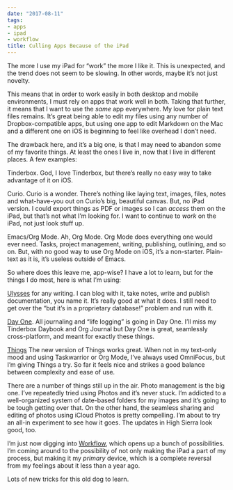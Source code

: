 ```yaml
---
date: "2017-08-11"
tags:
- apps
- ipad
- workflow
title: Culling Apps Because of the iPad
---
```


The more I use my iPad for “work” the more I like it. This is unexpected, and the trend does not seem to be slowing. In other words, maybe it’s not just novelty. 

This means that in order to work easily in both desktop and mobile environments, I must rely on apps that work well in both. Taking that further, it means that I want to use the _same_ app everywhere. My love for plain text files remains. It’s great being able to edit my files using any number of Dropbox-compatible apps, but using one app to edit Markdown on the Mac and a different one on iOS is beginning to feel like overhead I don’t need. 

The drawback here, and it’s a big one, is that I may need to abandon some of my favorite things. At least the ones I live in, now that I live in different places. A few examples:

Tinderbox. God, I love Tinderbox, but there’s really no easy way to take advantage of it on iOS.

Curio. Curio is a wonder. There’s nothing like laying text, images, files, notes and what-have-you out on Curio’s big, beautiful canvas. But, no iPad version. I could export things as PDF or images so I can _access_ them on the iPad, but that’s not what I’m looking for. I want to continue to _work_ on the iPad, not just look stuff up.

Emacs/Org Mode. Ah, Org Mode. Org Mode does everything one would ever need. Tasks, project management, writing, publishing, outlining, and so on. But, with no good way to use Org Mode on iOS, it’s a non-starter. Plain-text as it is, it’s useless outside of Emacs.

So where does this leave me, app-wise? I have a lot to learn, but for the things I do most, here is what I’m using:

[Ulysses][1] for any writing. I can blog with it, take notes, write and publish documentation, you name it. It’s really good at what it does. I still need to get over the “but it’s in a proprietary database!” problem and run with it.

[Day One][2]. All journaling and “life logging” is going in Day One. I’ll miss my Tinderbox Daybook and Org Journal but Day One is great, seamlessly cross-platform, and meant for exactly these things.

[Things][3] The new version of Things works great. When not in my text-only mood and using Taskwarrior or Org Mode, I’ve always used OmniFocus, but I’m giving Things a try. So far it feels nice and strikes a good balance between complexity and ease of use.

There are a number of things still up in the air. Photo management is the big one. I’ve repeatedly tried using Photos and it’s never stuck. I’m addicted to a well-organized system of date-based folders for my images and it’s going to be tough getting over that. On the other hand, the seamless sharing and editing of photos using iCloud Photos is pretty compelling. I’m about to try an all-in experiment to see how it goes. The updates in High Sierra look good, too.

I’m just now digging into [Workflow][4], which opens up a bunch of possibilities. I’m coming around to the possibility of not only making the iPad a part of my process, but making it my _primary_ device, which is a complete reversal from my feelings about it less than a year ago.

Lots of new tricks for this old dog to learn.








[1]:	https://ulyssesapp.com
[2]:	http://dayoneapp.com
[3]:	https://culturedcode.com/things/
[4]:	https://workflow.is